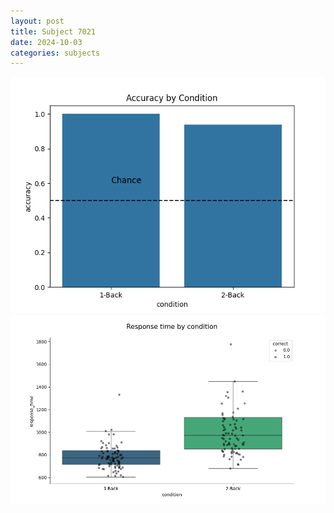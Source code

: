 ```yaml
---
layout: post
title: Subject 7021
date: 2024-10-03
categories: subjects
---
```


![](data/7021/run-1/7021_ATS_acc.png)
![](data/7021/run-1/7021_ATS_rt.png)
